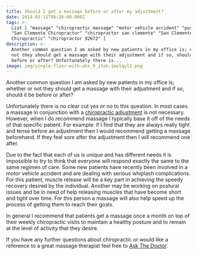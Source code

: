```yaml
---
title: Should I get a massage before or after my adjustment?
date: 2014-03-11T06:26:00.000Z
tags: >-
  List [ "massage" "chiropractic massage" "motor vehicle accident" "posture"
  "San Clemente Chiropractor" "chiropractor san clemente" "San Clemente
  Chiropractic" "chiropractor 92672" ]
description: >-
  Another common question I am asked by new patients in my office is; whether or
  not they should get a massage with their adjustment and if so, should it be
  before or after? Unfortunately there is...
image: img/single-flyer-with-ahs_0_itok-1molqyl2.png
---
```

Another common question I am asked by new patients in my office is; whether or not they should get a massage with their adjustment and if so, should it be before or after?

Unfortunately there is no clear cut yes or no to this question. In most cases a massage in conjunction with a [chiropractic adjustment](../index.html "San Clemente Chiropractor") is not necessary. However, when I do recommend massage I typically base it off of the needs of that specific patient. For example: if I find that they are always really tight and tense before an adjustment then I would recommend getting a massage beforehand. If they feel sore after the adjustment then I will recommend one after.

Due to the fact that each of us is unique and has different needs it is impossible to try to think that everyone will respond exactly the same to the same regimen of care. Some new patients have recently been involved in a motor vehicle accident and are dealing with serious whiplash complications. For this patient, muscle release will be a key part in achieving the speedy recovery desired by the individual. Another may be working on postural issues and be in need of help releasing muscles that have become short and tight over time. For this person a massage will also help speed up the process of getting them to reach their goals.

In general I recommend that patients get a massage once a month on top of their weekly chiropractic visits to maintain a healthy posture and to remain at the level of activity that they desire.

If you have any further questions about chiropractic or would like a reference to a great massage therapist feel free to [Ask The Doctor](../ask-doctor.html "contact us").